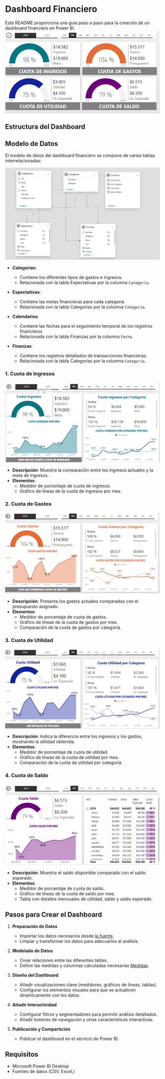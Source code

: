 # Dashboard Financiero

Este README proporciona una guía paso a paso para la creación de un dashboard financiero en Power BI.
![Plantilla Principal](imgs/PlantillaPrincipal.png)

## Estructura del Dashboard

## Modelo de Datos

El modelo de datos del dashboard financiero se compone de varias tablas interrelacionadas:

![Modelo de relaciones de datos](imgs/VistaModelo.png)

- **Categorías**:
  - Contiene los diferentes tipos de gastos e ingresos.
  - Relacionada con la tabla Expectativas por la columna `Categoría`.

- **Expectativas**:
  - Contiene las metas financieras para cada categoría.
  - Relacionada con la tabla Categorías por la columna `Categoría`.

- **Calendarios**:
  - Contiene las fechas para el seguimiento temporal de los registros financieros.
  - Relacionada con la tabla Finanzas por la columna `Fecha`.

- **Finanzas**:
  - Contiene los registros detallados de transacciones financieras.
  - Relacionada con la tabla Categorías por la columna `Categoría`.


### 1. Cuota de Ingresos
![Plantilla de ingresos](imgs/PlantillaIngresos.png)
- **Descripción**: Muestra la comparación entre los ingresos actuales y la meta de ingresos.
- **Elementos**:
  - Medidor de porcentaje de cuota de ingresos.
  - Gráfico de líneas de la cuota de ingresos por mes.

### 2. Cuota de Gastos
![Plantilla de gastos](imgs/PlantillaGastos.png)
- **Descripción**: Presenta los gastos actuales comparados con el presupuesto asignado.
- **Elementos**:
  - Medidor de porcentaje de cuota de gastos.
  - Gráfico de líneas de la cuota de gastos por mes.
  - Comparación de la cuota de gastos por categoría.

### 3. Cuota de Utilidad
![Plantilla de utilidades](imgs/PlantillaUtilidad.png)
- **Descripción**: Indica la diferencia entre los ingresos y los gastos, mostrando la utilidad obtenida.
- **Elementos**:
  - Medidor de porcentaje de cuota de utilidad.
  - Gráfico de líneas de la cuota de utilidad por mes.
  - Comparación de la cuota de utilidad por categoría.

### 4. Cuota de Saldo
![Plantilla de saldo](imgs/PlantillaSaldo.png)
- **Descripción**: Muestra el saldo disponible comparado con el saldo esperado.
- **Elementos**:
  - Medidor de porcentaje de cuota de saldo.
  - Gráfico de líneas de la cuota de saldo por mes.
  - Tabla con detalles mensuales de utilidad, saldo y saldo esperado.

## Pasos para Crear el Dashboard

1. **Preparación de Datos**
   - Importar los datos necesarios desde [la fuente](data).
   - Limpiar y transformar los datos para adecuarlos al análisis.

2. **Modelado de Datos**
   - Crear relaciones entre las diferentes tablas.
   - Definir las medidas y columnas calculadas necesarias [Medidas](measures).

3. **Diseño del Dashboard**
   - Añadir visualizaciones clave (medidores, gráficos de líneas, tablas).
   - Configurar los elementos visuales para que se actualicen dinámicamente con los datos.

4. **Añadir Interactividad**
   - Configurar filtros y segmentadores para permitir análisis detallados.
   - Añadir botones de navegación y otras características interactivas.

5. **Publicación y Compartición**
   - Publicar el dashboard en el servicio de Power BI.

## Requisitos

- Microsoft Power BI Desktop
- Fuentes de datos (CSV, Excel,)


